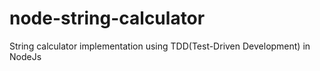 # node-string-calculator
String calculator implementation using TDD(Test-Driven Development) in NodeJs
